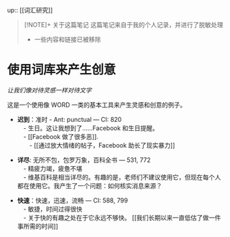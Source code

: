 up:: [[词汇研究]]

> [!NOTE]+ 关于这篇笔记
> 这篇笔记来自于我的个人记录，并进行了脱敏处理
> - 一些内容和链接已被移除

# 使用词库来产生创意

_让我们像对待灵感一样对待文字_  

这是一个使用像 WORD 一类的基本工具来产生灵感和创意的例子。

-   **迟到**：准时 - Ant: punctual — CI: 820  
    　- 生日。这让我想到了......Facebook 和生日提醒。  
    　- [[Facebook 做了很多恶]].  
    　　- [[通过放大情绪的帖子，Facebook 助长了现实暴力]]
    
-   **详尽**: 无所不包，包罗万象，百科全书 — 531, 772  
    　- 精疲力竭，疲惫不堪  
    　- 维基百科是相当详尽的。有趣的是，老师们不建议使用它，但现在每个人都在使用它。我产生了一个问题：如何核实消息来源？
    
-   **快速**：快速，迅速，流畅 — CI: 588, 799  
    　- 敏捷，时间过得很快  
    　- 关于快的有趣之处在于它永远不够快。 [[我们长期以来一直低估了做一件事所需的时间]]
